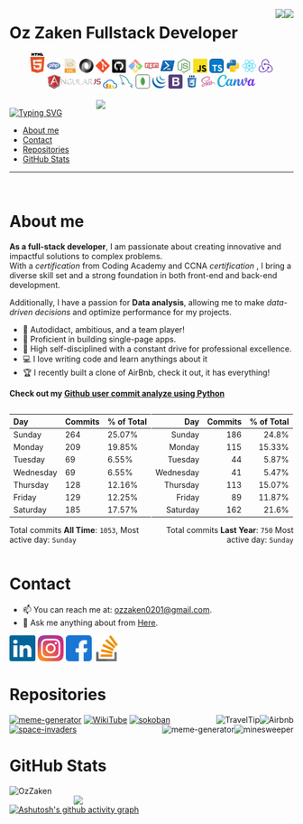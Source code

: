 <img align="right" src="https://visitor-badge.laobi.icu/badge?page_id=OzZaken.OzZaken"><!--* visitor-badge -->
<img align="right" src="https://img.shields.io/badge/version-1.0.0-blue"><!--* Shields.io -->

<!--* Welcome -->
<h1>Oz Zaken Fullstack Developer</h1> 

<!--* my Stack -->
<div align="center">
  <!-- <img title="Visual Studio Code" width="25" src="images/vscode.png"> -->
  <!-- <img title="HTML5" width="40" width="40" src="https://cdn.simpleicons.org/html5" /> -->
  <img title="HTML5" width="25" src="images/html5.svg">
  <img title="PHP" width="25" src="images/php.svg">
  <img title="XML" width="25" src="images/xml.svg">
  <img title="JSON" width="25" src="images/json.svg">
  <img title="Git" width="25" src="images/git-original.svg">
  <img title="GitHub" width="25" src="images/github.svg">
  <img title="Git Bash" width="25" src="images/git-bash.svg">
  <img title="npm" width="25" src="images/npm.svg">
  <img title="Powershell" width="25" src="images/powershell.svg">
  <img title="node js"width="25" src="images/node.svg">
  <!-- <img title="Java" width="25" src="images/java-original.svg"> -->
  <img title="Javascript" width="25" src="images/javascript.svg">
  <img title="Typescript" width="25" src="images/typescript.svg">
  <img title="Python" width="25" src="images/python.svg">
  <img title="React" width="25" src="images/react-original.svg">
  <img title="Redux" width="25" src="images/redux.svg">
  <img title="AngularJS" height="25" src="images/angularjs.png">
  <img title="cloudinary" width="25" src="images/cloudinary.svg">
  <img title="MySQL" width="25" src="images/mysql.svg">
  <img title="mongodb" width="25" src="images/mongodb.svg">
  <img title="JQuery" width="25" src="images/jquery-original.svg">
  <img title="Bootstrap" width="25" src="images/bootstrap.svg">
  <img title="CSS" width="25" src="images/css.svg">
  <img title="SASS" width="25" src="images/sass.svg">
  <img title="Canva" height="25" src="images/canva.svg">
</div><br/>
<!--* Most used Languages -->
<img align="right"  width=350 src="https://github-readme-stats.vercel.app/api/top-langs/?username=OzZaken&hide=c%23,powershell,Mathematica,Ruby,Objective-C,Objective-C%2b%2b,Cuda&title_color=61dafb&text_color=ffffff&icon_color=61dafb&bg_color=20232a&langs_count=8&layout=compact&border_color=61dafb&hide_border=true" />

<!--* typing svg -->
[![Typing SVG](https://readme-typing-svg.demolab.com?font=Fira+Code&weight=500&size=26&duration=4965&pause=508&color=1673FB&width=450&lines=Welcome+to+my+GitHub+profile!+;Excited+to+share+my+repos;HTML5%2C+CSS%2C+SASS+%2C+Javascript++ES6%2C+Typescript...;+JSON%2C+XML%2C+Node.Js%2C+express;Anguler%2C+Vue+React;Rest+API%2C+mongoDB+mySQL+;PWA%2C+ORM%2C;Bootstrap%2C+JQuery%2C)](https://git.io/typing-svg)

<!--* nav -->
- [About me ](#about-me-)
- [Contact ](#contact-)
- [Repositories ](#repositories-)
- [GitHub Stats ](#github-stats-)
<hr/><br/>


# About me <!--* About -->
<strong>As a full-stack developer</strong>, I am passionate about creating innovative and impactful solutions to complex problems.<br/>
With a <em>certification</em> from Coding Academy and CCNA <em>certification</em> ,
I bring a diverse skill set and a strong foundation in both front-end and back-end development.

Additionally, I have a passion for <strong>Data analysis</strong>, allowing me to make <em>data-driven decisions</em> and optimize performance for my projects.
- 🧲 Autodidact, ambitious, and a team player!
- 🌴 Proficient in building single-page apps.
- 🎯 High self-disciplined with a constant drive for professional excellence.
- 💻 I love writing code and learn anythings about it
- 🏆 I recently built a clone of AirBnb, check it out, it has everything!

**Check out my [Github user commit analyze using Python](https://github.com/OzZaken/util/tree/main/services/Py-services/analyze-github-user.py)** 

<div style="display: flex; justify-content: space-between;">

<div style="text-align: left; width: 50%;">

| Day       | Commits | % of Total |
| --------- | ------- | ---------- |
| Sunday    | 264     | 25.07%     |
| Monday    | 209     | 19.85%     |
| Tuesday   | 69      | 6.55%      |
| Wednesday | 69      | 6.55%      |
| Thursday  | 128     | 12.16%     |
| Friday    | 129     | 12.25%     |
| Saturday  | 185     | 17.57%     |

Total commits <b>All Time</b>: `1053`, Most active day: `Sunday`  
</div>

<div style="text-align: right; width: 50%;">

| Day       | Commits | % of Total |
| --------- | ------- | ---------- |
| Sunday    | 186     | 24.8%      |
| Monday    | 115     | 15.33%     |
| Tuesday   | 44      | 5.87%      |
| Wednesday | 41      | 5.47%      |
| Thursday  | 113     | 15.07%     |
| Friday    | 89      | 11.87%     |
| Saturday  | 162     | 21.6%      |

Total commits <b>Last Year</b>: `750` Most active day: `Sunday`  
</div>
</div>

# Contact <!--* Contact -->
- 📫 You can reach me at: [ozzaken0201@gmail.com](mailto:ozzaken0201@gmail.com).
- 💬 Ask me anything about from [Here](https://github.com/OzZaken/OzZaken/issues).
<!-- Links  -->
[<img src="images/linkedin.svg" alt="LinkedIn icon" height="46">](https://www.linkedin.com/in/oz-zaken-14b081214/) 
[<img src="images/instagram.svg" alt="Instagram icon" height="46">](https://www.instagram.com/oz.zaken/) 
[<img src="images/facebook.svg" alt="Facebook icon" height="46">](https://www.facebook.com/oz.zaken/) 
[<img src="images/stack-overflow.svg" alt="Stack Overflow logo" height="46">](https://stackoverflow.com/users/16631719/oz-zaken) 



# Repositories <!--* Repositories -->
[<img src="https://github-readme-stats.vercel.app/api/pin/?username=OzZaken&repo=util" alt="meme-generator">](https://github.com/OzZaken/util)
[<img align="right" src="https://github-readme-stats.vercel.app/api/pin/?username=OzZaken&repo=airbnb" alt="Airbnb">](https://github.com/OzZaken/airbnb)
[<img src="https://github-readme-stats.vercel.app/api/pin/?username=OzZaken&repo=WikiTube" alt="WikiTube">](https://github.com/OzZaken/WikiTube)
[<img align="right" src="https://github-readme-stats.vercel.app/api/pin/?username=OzZaken&repo=TravelTip" alt="TravelTip">](https://github.com/OzZaken/TravelTip")
[<img src="https://github-readme-stats.vercel.app/api/pin/?username=OzZaken&repo=sokoban" alt="sokoban">](https://github.com/OzZaken/sokoban)
[<img align="right" src="https://github-readme-stats.vercel.app/api/pin/?username=OzZaken&repo=minesweeper" alt="minesweeper">](https://github.com/OzZaken/minesweeper)
[<img src="https://github-readme-stats.vercel.app/api/pin/?username=OzZaken&repo=space-invaders" alt="space-invaders">](https://github.com/OzZaken/space-invaders)
[<img align="right" src="https://github-readme-stats.vercel.app/api/pin/?username=OzZaken&repo=meme-generator" alt="meme-generator">](https://github.com/OzZaken/meme-generator)
<!-- <img align="center" src="https://source.unsplash.com/random/800x400">  -->

# GitHub Stats <!--* statistic -->

<!--* Contributions -->
<!-- [![OzZaken's GitHub Streak](https://github-readme-streak-stats.herokuapp.com/?user=OzZaken&theme=react&border=61dafb&hide_border=true)](https://github.com/denvercoder1/github-readme-streak-stats) -->
<!-- <img src="https://github-readme-stats.vercel.app/api?username=OzZaken&show_icons=true&theme=radical"> -->
<img align="left" width=390 src="https://github-readme-streak-stats.herokuapp.com/?user=OzZaken&theme=react&border=61dafb&hide_border=true" alt="OzZaken" />

<!--* Stats  -->
<!-- [![OzZaken's GitHub Stats](https://github-readme-stats.vercel.app/api?username=OzZaken&show_icons=true&theme=react&border_color=61dafb&hide_border=true)](https://github.com/anuraghazra/github-readme-stats) -->
<img align="right" width=390 src="https://github-readme-stats.vercel.app/api?username=OzZaken&show_icons=true&theme=react&border_color=61dafb&hide_border=true" />

[![Ashutosh's github activity graph](https://github-readme-activity-graph.cyclic.app/graph?username=OzZaken&bg_color=05082e&color=ffffff&line=1d629c&point=189168&area=true&hide_border=true)](https://github.com/ashutosh00710/github-readme-activity-graph)
